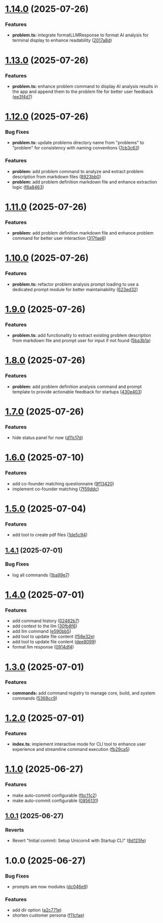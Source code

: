 # [1.14.0](https://github.com/sovereign-europe/startup-gen/compare/v1.13.0...v1.14.0) (2025-07-26)


### Features

* **problem.ts:** integrate formatLLMResponse to format AI analysis for terminal display to enhance readability ([2017a8d](https://github.com/sovereign-europe/startup-gen/commit/2017a8dcf7918e795e32c17dc40e377ceff70c5c))

# [1.13.0](https://github.com/sovereign-europe/startup-gen/compare/v1.12.0...v1.13.0) (2025-07-26)


### Features

* **problem.ts:** enhance problem command to display AI analysis results in the app and append them to the problem file for better user feedback ([ee3f4d7](https://github.com/sovereign-europe/startup-gen/commit/ee3f4d7a6a2704fb706ddaeb44267d1016a71a4b))

# [1.12.0](https://github.com/sovereign-europe/startup-gen/compare/v1.11.0...v1.12.0) (2025-07-26)


### Bug Fixes

* **problem.ts:** update problems directory name from "problems" to "problem" for consistency with naming conventions ([7cb3c63](https://github.com/sovereign-europe/startup-gen/commit/7cb3c630d37eb5dbc2881cd8d6ee84399ee532fd))


### Features

* **problem:** add problem command to analyze and extract problem description from markdown files ([8923bb0](https://github.com/sovereign-europe/startup-gen/commit/8923bb0c56ef3aa87e9341184127021afb9077ff))
* **problem:** add problem definition markdown file and enhance extraction logic ([f6a8463](https://github.com/sovereign-europe/startup-gen/commit/f6a84632490f97831ceaea2d8a571c735eb2c7ae))

# [1.11.0](https://github.com/sovereign-europe/startup-gen/compare/v1.10.0...v1.11.0) (2025-07-26)


### Features

* **problem:** add problem definition markdown file and enhance problem command for better user interaction ([317fae6](https://github.com/sovereign-europe/startup-gen/commit/317fae654891ce7f8bd19b2f1efa78e75663cf11))

# [1.10.0](https://github.com/sovereign-europe/startup-gen/compare/v1.9.0...v1.10.0) (2025-07-26)


### Features

* **problem.ts:** refactor problem analysis prompt loading to use a dedicated prompt module for better maintainability ([623ed32](https://github.com/sovereign-europe/startup-gen/commit/623ed32d118688542a61c02a50537723e6b0f4dd))

# [1.9.0](https://github.com/sovereign-europe/startup-gen/compare/v1.8.0...v1.9.0) (2025-07-26)


### Features

* **problem.ts:** add functionality to extract existing problem description from markdown file and prompt user for input if not found ([5ba3b1a](https://github.com/sovereign-europe/startup-gen/commit/5ba3b1a677702c081462a9f6e101205ffb5b7abd))

# [1.8.0](https://github.com/sovereign-europe/startup-gen/compare/v1.7.0...v1.8.0) (2025-07-26)


### Features

* **problem:** add problem definition analysis command and prompt template to provide actionable feedback for startups ([430e403](https://github.com/sovereign-europe/startup-gen/commit/430e40365c5b3ac1ef5c6938891027ad7adb7eec))

# [1.7.0](https://github.com/sovereign-europe/startup-gen/compare/v1.6.0...v1.7.0) (2025-07-26)


### Features

* hide status panel for now ([d11c17d](https://github.com/sovereign-europe/startup-gen/commit/d11c17de205cfbda1e4d46635050444a4a91d215))

# [1.6.0](https://github.com/sovereign-europe/startup-gen/compare/v1.5.0...v1.6.0) (2025-07-10)


### Features

* add co-founder matching questionnaire ([9f13420](https://github.com/sovereign-europe/startup-gen/commit/9f13420bd06703cfc0b27be1e04cce2da53cc87a))
* implement co-founder matching ([7f59ddc](https://github.com/sovereign-europe/startup-gen/commit/7f59ddcfcba70cda412d1cf909fe9d8a09be0596))

# [1.5.0](https://github.com/sovereign-europe/startup-gen/compare/v1.4.1...v1.5.0) (2025-07-04)


### Features

* add tool to create pdf files ([1de5c94](https://github.com/sovereign-europe/startup-gen/commit/1de5c94d18d274e9aa934601a17043e850fe3621))

## [1.4.1](https://github.com/sovereign-europe/startup-gen/compare/v1.4.0...v1.4.1) (2025-07-01)


### Bug Fixes

* log all commands ([1ba99e7](https://github.com/sovereign-europe/startup-gen/commit/1ba99e74a98ad65bf3747ff9409aba76682e2c70))

# [1.4.0](https://github.com/sovereign-europe/startup-gen/compare/v1.3.0...v1.4.0) (2025-07-01)


### Features

* add command history ([02482b7](https://github.com/sovereign-europe/startup-gen/commit/02482b761077b62a3250deab4742b88bb49f6502))
* add context to the llm ([30fb8f6](https://github.com/sovereign-europe/startup-gen/commit/30fb8f61523bc4bf4610d49594a46190c7e59d2b))
* add llm command ([e590bb5](https://github.com/sovereign-europe/startup-gen/commit/e590bb5b826ce396c238acb882d2c28daf676c72))
* add tool to update file content ([f58e32e](https://github.com/sovereign-europe/startup-gen/commit/f58e32ed294538e04216d90785cacb5f45a4efc3))
* add tool to update file content ([dee8099](https://github.com/sovereign-europe/startup-gen/commit/dee8099ef88c8e68d3801f5f5cc76457073ee406))
* format llm response ([0914df4](https://github.com/sovereign-europe/startup-gen/commit/0914df490c77992d2ed11136b856edbdf3bd1c8c))

# [1.3.0](https://github.com/sovereign-europe/startup-gen/compare/v1.2.0...v1.3.0) (2025-07-01)


### Features

* **commands:** add command registry to manage core, build, and system commands ([5368cc9](https://github.com/sovereign-europe/startup-gen/commit/5368cc93d75120875526ccb5197373c134b34be0))

# [1.2.0](https://github.com/sovereign-europe/startup-gen/compare/v1.1.0...v1.2.0) (2025-07-01)


### Features

* **index.ts:** implement interactive mode for CLI tool to enhance user experience and streamline command execution ([fb29ca5](https://github.com/sovereign-europe/startup-gen/commit/fb29ca549cfbcdaa9e41773e4a31324aed597e24))

# [1.1.0](https://github.com/sovereign-europe/startup-gen/compare/v1.0.1...v1.1.0) (2025-06-27)


### Features

* make auto-commit configurable ([fbc11c2](https://github.com/sovereign-europe/startup-gen/commit/fbc11c2d49fa805a720bc8c42838fec06015a958))
* make auto-commit configurable ([0856131](https://github.com/sovereign-europe/startup-gen/commit/08561310283dabac5fa235bc7a415778f4714067))

## [1.0.1](https://github.com/sovereign-europe/startup-gen/compare/v1.0.0...v1.0.1) (2025-06-27)


### Reverts

* Revert "Initial commit: Setup Unicorn4 with Startup CLI" ([6d125fe](https://github.com/sovereign-europe/startup-gen/commit/6d125fe3566fd78e177f05d609fc10759fc9dec9))

# 1.0.0 (2025-06-27)


### Bug Fixes

* prompts are now modules ([dc046e9](https://github.com/sovereign-europe/startup-gen/commit/dc046e9b6ad925f147f8bcf5b843733d1db24a10))


### Features

* add dir option ([a2c771e](https://github.com/sovereign-europe/startup-gen/commit/a2c771e16c00818328ce45628c6cfae3df9f0ed0))
* shorten customer persona ([f11cfae](https://github.com/sovereign-europe/startup-gen/commit/f11cfae2a10cd9e396bd2ec60eac89a3a03d1dc3))
